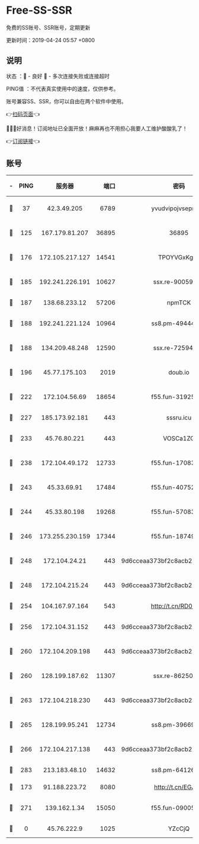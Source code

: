# Free-SS-SSR

免费的SS账号、SSR账号，定期更新

更新时间：2019-04-24 05:57 +0800

## 说明

状态     ：🙂 - 良好 🙁 - 多次连接失败或连接超时

PING值   ：不代表真实使用中的速度，仅供参考。

账号兼容SS、SSR，你可以自由在两个软件中使用。

👉[扫码页面](https://liesauer.github.io/Free-SS-SSR/)👈

🎉🎉🎉好消息！订阅地址已全面开放！麻麻再也不用担心我要人工维护酸酸乳了！

👉[订阅链接](https://www.liesauer.net/yogurt/subscribe?ACCESS_TOKEN=DAYxR3mMaZAsaqUb)👈

## 账号

|-|PING|服务器|端口|密码|加密方式|区域|
|:----:|:----:|:-----:|-----:|:----:|:----:|:----:|
|🙂|37|42.3.49.205|6789|yvudvipojvseprugib|aes-256-cfb|HK|
|🙂|125|167.179.81.207|36895|36895|aes-256-cfb|JP|
|🙂|176|172.105.217.127|14541|TPOYVGxKglpi|aes-256-cfb|JP|
|🙂|185|192.241.226.191|10627|ssx.re-90059396|aes-256-cfb|US|
|🙂|187|138.68.233.12|57206|npmTCK|rc4-md5|US|
|🙂|188|192.241.221.124|10964|ss8.pm-49444902|aes-256-cfb|US|
|🙂|188|134.209.48.248|12590|ssx.re-72594146|aes-256-cfb|US|
|🙂|196|45.77.175.103|2019|doub.io|aes-128-ctr|SG|
|🙂|222|172.104.56.69|18654|f55.fun-31925576|aes-256-cfb|SG|
|🙂|227|185.173.92.181|443|sssru.icu|rc4-md5|RU|
|🙂|233|45.76.80.221|443|VOSCa1ZG|aes-256-cfb|DE|
|🙂|238|172.104.49.172|12733|f55.fun-17083510|aes-256-cfb|SG|
|🙂|243|45.33.69.91|17484|f55.fun-40752674|aes-256-cfb|US|
|🙂|244|45.33.80.198|19268|f55.fun-57083371|aes-256-cfb|US|
|🙂|246|173.255.230.159|17344|f55.fun-18749119|aes-256-cfb|US|
|🙂|248|172.104.24.21|443|9d6cceaa373bf2c8acb22e60b6a58be6|aes-256-cfb|US|
|🙂|248|172.104.215.24|443|9d6cceaa373bf2c8acb22e60b6a58be6|aes-256-cfb|US|
|🙂|254|104.167.97.164|543|http://t.cn/RD0D7sx|rc4-md5|CA|
|🙂|256|172.104.31.152|443|9d6cceaa373bf2c8acb22e60b6a58be6|aes-256-cfb|US|
|🙂|260|172.104.209.198|443|9d6cceaa373bf2c8acb22e60b6a58be6|aes-256-cfb|US|
|🙂|260|128.199.187.62|11307|ssx.re-86250492|aes-256-cfb|SG|
|🙂|263|172.104.218.230|443|9d6cceaa373bf2c8acb22e60b6a58be6|aes-256-cfb|US|
|🙂|265|128.199.95.241|12734|ss8.pm-39669499|aes-256-cfb|SG|
|🙂|266|172.104.217.138|443|9d6cceaa373bf2c8acb22e60b6a58be6|aes-256-cfb|US|
|🙂|283|213.183.48.10|14632|ss8.pm-64126752|rc4-md5|RU|
|🙂|173|91.188.223.72|8080|http://t.cn/EGJIyrl|rc4-md5|RU|
|🙂|271|139.162.1.34|15050|f55.fun-09005497|aes-256-cfb|SG|
|🙁|0|45.76.222.9|1025|YZcCjQ|rc4-md5|JP|
